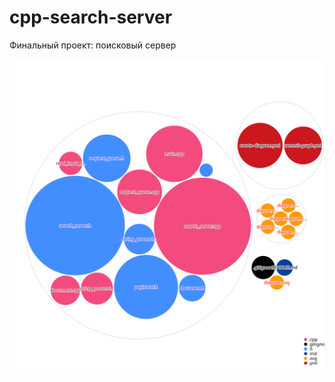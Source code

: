 # cpp-search-server
Финальный проект: поисковый сервер

![Visualization of the codebase](./diagram.svg)

